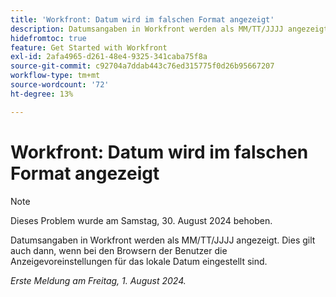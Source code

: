 ```yaml
---
title: 'Workfront: Datum wird im falschen Format angezeigt'
description: Datumsangaben in Workfront werden als MM/TT/JJJJ angezeigt. Dies gilt auch dann, wenn bei den Browsern der Benutzer die Anzeigevoreinstellungen für das lokale Datum eingestellt sind.
hidefromtoc: true
feature: Get Started with Workfront
exl-id: 2afa4965-d261-48e4-9325-341caba75f8a
source-git-commit: c92704a7ddab443c76ed315775f0d26b95667207
workflow-type: tm+mt
source-wordcount: '72'
ht-degree: 13%

---
```


# Workfront: Datum wird im falschen Format angezeigt

>[!NOTE]
>
>Dieses Problem wurde am Samstag, 30. August 2024 behoben.

Datumsangaben in Workfront werden als MM/TT/JJJJ angezeigt. Dies gilt auch dann, wenn bei den Browsern der Benutzer die Anzeigevoreinstellungen für das lokale Datum eingestellt sind.

_Erste Meldung am Freitag, 1. August 2024._
